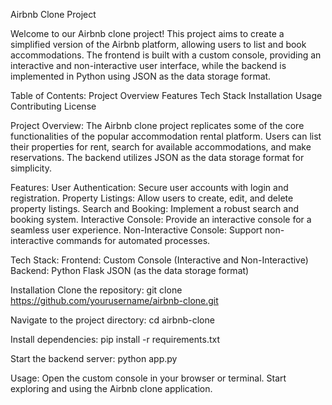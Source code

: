 Airbnb Clone Project

Welcome to our Airbnb clone project! This project aims to create a simplified version of the Airbnb platform, allowing users to list and book accommodations. The frontend is built with a custom console, providing an interactive and non-interactive user interface, while the backend is implemented in Python using JSON as the data storage format.

Table of Contents:
	Project Overview
	Features
	Tech Stack
	Installation
	Usage
	Contributing
	License

Project Overview:
The Airbnb clone project replicates some of the core functionalities of the popular accommodation rental platform. Users can list their properties for rent, search for available accommodations, and make reservations. The backend utilizes JSON as the data storage format for simplicity.

Features:
	User Authentication: Secure user accounts with login and registration.
	Property Listings: Allow users to create, edit, and delete property listings.
	Search and Booking: Implement a robust search and booking system.
	Interactive Console: Provide an interactive console for a seamless user experience.
	Non-Interactive Console: Support non-interactive commands for automated processes.

Tech Stack:
	Frontend:
		Custom Console (Interactive and Non-Interactive)
	Backend:
		Python
		Flask
		JSON (as the data storage format)

Installation
Clone the repository:
	git clone https://github.com/yourusername/airbnb-clone.git

Navigate to the project directory:
	cd airbnb-clone

Install dependencies:
	pip install -r requirements.txt

Start the backend server:
	python app.py

Usage:
	Open the custom console in your browser or terminal.
	Start exploring and using the Airbnb clone application.
